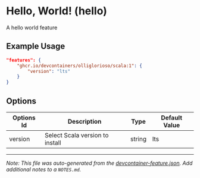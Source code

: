 
# Hello, World! (hello)

A hello world feature

## Example Usage

```json
"features": {
    "ghcr.io/devcontainers/olliglorioso/scala:1": {
        "version": "lts"
    }
}
```

## Options

| Options Id | Description | Type | Default Value |
|-----|-----|-----|-----|
| version | Select Scala version to install | string | lts |



---

_Note: This file was auto-generated from the [devcontainer-feature.json](https://github.com/devcontainers/feature-starter/blob/main/src/hello/devcontainer-feature.json).  Add additional notes to a `NOTES.md`._
